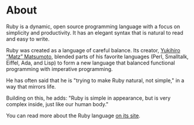 # About

Ruby is a dynamic, open source programming language with a focus on simplicity and productivity.
It has an elegant syntax that is natural to read and easy to write.

Ruby was created as a language of careful balance.
Its creator, [Yukihiro “Matz” Matsumoto](https://en.wikipedia.org/wiki/Yukihiro_Matsumoto), blended parts of his favorite languages (Perl, Smalltalk, Eiffel, Ada, and Lisp) to form a new language that balanced functional programming with imperative programming.

He has often said that he is "trying to make Ruby natural, not simple," in a way that mirrors life.

Building on this, he adds: "Ruby is simple in appearance, but is very complex inside, just like our human body."

You can read more about the Ruby language [on its site](https://www.ruby-lang.org/en/about/).
